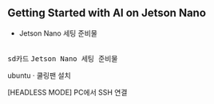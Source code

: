 Getting Started with AI on Jetson Nano
-

+ Jetson Nano  세팅 준비물
<br>
<TT> sd카드</TT>
<TT> Jetson Nano  세팅 준비물</TT>
</br>




ubuntu <span>&#183;</span> 쿨링팬 설치










[HEADLESS MODE] PC에서 SSH 연결
